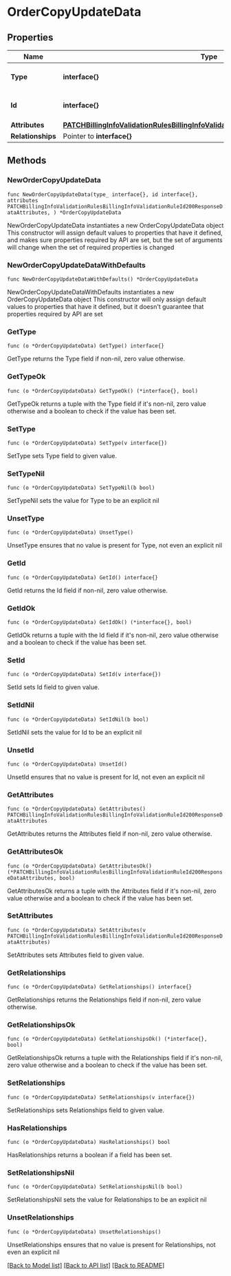 # OrderCopyUpdateData

## Properties

Name | Type | Description | Notes
------------ | ------------- | ------------- | -------------
**Type** | **interface{}** | The resource&#39;s type | 
**Id** | **interface{}** | The resource&#39;s id | 
**Attributes** | [**PATCHBillingInfoValidationRulesBillingInfoValidationRuleId200ResponseDataAttributes**](PATCHBillingInfoValidationRulesBillingInfoValidationRuleId200ResponseDataAttributes.md) |  | 
**Relationships** | Pointer to **interface{}** |  | [optional] 

## Methods

### NewOrderCopyUpdateData

`func NewOrderCopyUpdateData(type_ interface{}, id interface{}, attributes PATCHBillingInfoValidationRulesBillingInfoValidationRuleId200ResponseDataAttributes, ) *OrderCopyUpdateData`

NewOrderCopyUpdateData instantiates a new OrderCopyUpdateData object
This constructor will assign default values to properties that have it defined,
and makes sure properties required by API are set, but the set of arguments
will change when the set of required properties is changed

### NewOrderCopyUpdateDataWithDefaults

`func NewOrderCopyUpdateDataWithDefaults() *OrderCopyUpdateData`

NewOrderCopyUpdateDataWithDefaults instantiates a new OrderCopyUpdateData object
This constructor will only assign default values to properties that have it defined,
but it doesn't guarantee that properties required by API are set

### GetType

`func (o *OrderCopyUpdateData) GetType() interface{}`

GetType returns the Type field if non-nil, zero value otherwise.

### GetTypeOk

`func (o *OrderCopyUpdateData) GetTypeOk() (*interface{}, bool)`

GetTypeOk returns a tuple with the Type field if it's non-nil, zero value otherwise
and a boolean to check if the value has been set.

### SetType

`func (o *OrderCopyUpdateData) SetType(v interface{})`

SetType sets Type field to given value.


### SetTypeNil

`func (o *OrderCopyUpdateData) SetTypeNil(b bool)`

 SetTypeNil sets the value for Type to be an explicit nil

### UnsetType
`func (o *OrderCopyUpdateData) UnsetType()`

UnsetType ensures that no value is present for Type, not even an explicit nil
### GetId

`func (o *OrderCopyUpdateData) GetId() interface{}`

GetId returns the Id field if non-nil, zero value otherwise.

### GetIdOk

`func (o *OrderCopyUpdateData) GetIdOk() (*interface{}, bool)`

GetIdOk returns a tuple with the Id field if it's non-nil, zero value otherwise
and a boolean to check if the value has been set.

### SetId

`func (o *OrderCopyUpdateData) SetId(v interface{})`

SetId sets Id field to given value.


### SetIdNil

`func (o *OrderCopyUpdateData) SetIdNil(b bool)`

 SetIdNil sets the value for Id to be an explicit nil

### UnsetId
`func (o *OrderCopyUpdateData) UnsetId()`

UnsetId ensures that no value is present for Id, not even an explicit nil
### GetAttributes

`func (o *OrderCopyUpdateData) GetAttributes() PATCHBillingInfoValidationRulesBillingInfoValidationRuleId200ResponseDataAttributes`

GetAttributes returns the Attributes field if non-nil, zero value otherwise.

### GetAttributesOk

`func (o *OrderCopyUpdateData) GetAttributesOk() (*PATCHBillingInfoValidationRulesBillingInfoValidationRuleId200ResponseDataAttributes, bool)`

GetAttributesOk returns a tuple with the Attributes field if it's non-nil, zero value otherwise
and a boolean to check if the value has been set.

### SetAttributes

`func (o *OrderCopyUpdateData) SetAttributes(v PATCHBillingInfoValidationRulesBillingInfoValidationRuleId200ResponseDataAttributes)`

SetAttributes sets Attributes field to given value.


### GetRelationships

`func (o *OrderCopyUpdateData) GetRelationships() interface{}`

GetRelationships returns the Relationships field if non-nil, zero value otherwise.

### GetRelationshipsOk

`func (o *OrderCopyUpdateData) GetRelationshipsOk() (*interface{}, bool)`

GetRelationshipsOk returns a tuple with the Relationships field if it's non-nil, zero value otherwise
and a boolean to check if the value has been set.

### SetRelationships

`func (o *OrderCopyUpdateData) SetRelationships(v interface{})`

SetRelationships sets Relationships field to given value.

### HasRelationships

`func (o *OrderCopyUpdateData) HasRelationships() bool`

HasRelationships returns a boolean if a field has been set.

### SetRelationshipsNil

`func (o *OrderCopyUpdateData) SetRelationshipsNil(b bool)`

 SetRelationshipsNil sets the value for Relationships to be an explicit nil

### UnsetRelationships
`func (o *OrderCopyUpdateData) UnsetRelationships()`

UnsetRelationships ensures that no value is present for Relationships, not even an explicit nil

[[Back to Model list]](../README.md#documentation-for-models) [[Back to API list]](../README.md#documentation-for-api-endpoints) [[Back to README]](../README.md)


